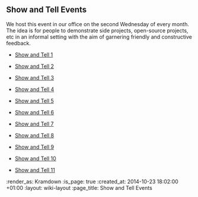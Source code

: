 Show and Tell Events
--------------------

We host this event in our office on the second Wednesday of every month. The idea is for people to demonstrate side projects, open-source projects, etc in an informal setting with the aim of garnering friendly and constructive feedback.

<ul>
  <li><p><a href="/week-274#show-and-tell">Show and Tell 1</a></p></li>
  <li><p><a href="/week-286#show-and-tell">Show and Tell 2</a></p></li>
  <li><p><a href="/week-286#show-and-tell">Show and Tell 3</a></p></li>
  <li><p><a href="/show-and-tell-4">Show and Tell 4</a></p></li>
  <li><p><a href="/show-and-tell-5">Show and Tell 5</a></p></li>
  <li><p><a href="/show-and-tell-6">Show and Tell 6</a></p></li>
  <li><p><a href="/show-and-tell-7">Show and Tell 7</a></p></li>
  <li><p><a href="/show-and-tell-8">Show and Tell 8</a></p></li>
  <li><p><a href="/show-and-tell-9">Show and Tell 9</a></p></li>
  <li><p><a href="/show-and-tell-10">Show and Tell 10</a></p></li>
  <li><p><a href="/show-and-tell-11">Show and Tell 11</a></p></li>
</ul>

:render_as: Kramdown
:is_page: true
:created_at: 2014-10-23 18:02:00 +01:00
:layout: wiki-layout
:page_title: Show and Tell Events
